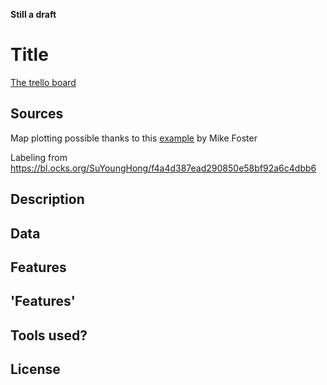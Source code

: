 **Still a draft**

# Title

[The trello board][trello]

## Sources
Map plotting possible thanks to this [example][mapSource] by Mike Foster

Labeling from https://bl.ocks.org/SuYoungHong/f4a4d387ead290850e58bf92a6c4dbb6

## Description

## Data

## Features

## 'Features'

## Tools used?

## License

[trello]: https://trello.com/b/NgRxgzdR

[mapSource]: http://duspviz.mit.edu/d3-workshop/examples/session4/example1.html
<!-- [mapAuthor]:  -->